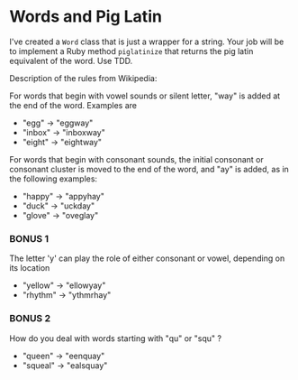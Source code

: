 # Words and Pig Latin

I've created a `Word` class that is just a wrapper for a string. Your job will be to implement a Ruby method `piglatinize` that returns the pig latin equivalent of the word. Use TDD.

Description of the rules from Wikipedia:

For words that begin with vowel sounds or silent letter, "way" is added at the end of the word. Examples are

* "egg" → "eggway"
* "inbox" → "inboxway"
* "eight" → "eightway"

For words that begin with consonant sounds, the initial consonant or consonant cluster is moved to the end of the word, and "ay" is added, as in the following examples:

* "happy" → "appyhay"
* "duck" → "uckday"
* "glove" → "oveglay"


### BONUS 1

The letter 'y' can play the role of either consonant or vowel, depending on its location

* "yellow" → "ellowyay"
* "rhythm" → "ythmrhay"

### BONUS 2

How do you deal with words starting with "qu" or "squ" ?

* "queen" → "eenquay"
* "squeal" → "ealsquay"